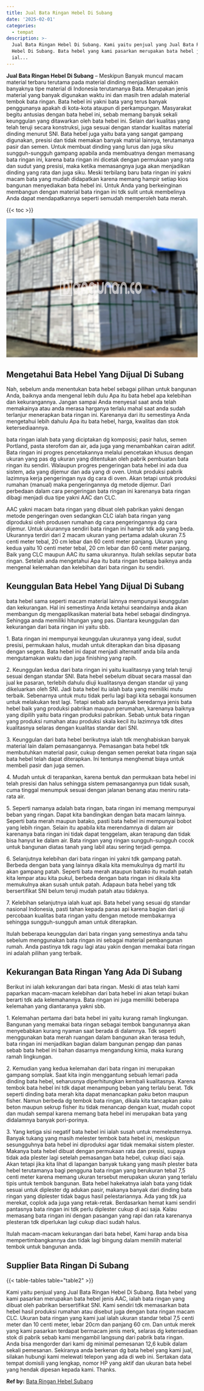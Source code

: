 ```yaml
---
title: Jual Bata Ringan Hebel Di Subang
date: '2025-02-01'
categories:
  - tempat
description: >-
  Jual Bata Ringan Hebel Di Subang. Kami yaitu penjual yang Jual Bata Ringan
  Hebel Di Subang. Bata hebel yang kami pasarkan merupakan bata hebel jenis AAC,
  ial...
---
```


**Jual Bata Ringan Hebel Di Subang** – Meskipun Banyak muncul macam material terbaru terutama pada material dinding menjadikan semakin banyaknya tipe material di Indonesia terutamanya Bata. Merupakan jenis material yang banyak digunakan waktu ini dan masih tren adalah material tembok bata ringan. Bata hebel ini yakni bata yang terus banyak penggunanya apakah di kota-kota ataupun di perkampungan. Masyarakat begitu antusias dengan bata hebel ini, sebab memang banyak sekali keunggulan yang ditawarkan oleh bata hebel ini. Selain dari kualitas yang telah teruji secara konstruksi, juga sesuai dengan standar kualitas material dinding menurut SNI. Bata hebel juga yaitu bata yang sangat gampang digunakan, presisi dan tidak memakan banyak matrial lainnya, terutamanya pasir dan semen. Untuk membuat dinding yang lurus dan juga siku sungguh-sungguh gampang apabila anda membuatnya dengan memasang bata ringan ini, karena bata ringan ini dicetak dengan permukaan yang rata dan sudut yang presisi, maka ketika memasangnya juga akan menjadikan dinding yang rata dan juga siku. Meski terbilang baru bata ringan ini yakni macam bata yang mudah didapatkan karena memang hampir setiap kios bangunan menyediakan bata hebel ini. Untuk Anda yang berkeinginan membangun dengan material bata ringan ini tdk sulit untuk membelinya Anda dapat mendapatkannya seperti semudah memperoleh bata merah.

{{< toc >}}

![Jual Bata Ringan Hebel Di Subang](/images/jual-hebel-murah-44.png)

## Mengetahui Bata Hebel Yang Dijual Di Subang

Nah, sebelum anda menentukan bata hebel sebagai pilihan untuk bangunan Anda, baiknya anda mengenal lebih dulu Apa itu bata hebel apa kelebihan dan kekurangannya. Jangan sampai Anda menyesal saat anda telah memakainya atau anda merasa harganya terlalu mahal saat anda sudah terlanjur menerapkan bata ringan ini. Karenanya dari itu semestinya Anda mengetahui lebih dahulu Apa itu bata hebel, harga, kwalitas dan stok ketersediaannya.

bata ringan ialah bata yang diciptakan dg komposisi; pasir halus, semen Portland, pasta sterofom dan air, ada juga yang menambahkan cairan aditif. Bata ringan ini progres pencetakannya melalui pencetakan khusus dengan ukuran yang pas dg ukuran yang ditentukan oleh pabrik pembuatan bata ringan itu sendiri. Walaupun progres pengeringan bata hebel ini ada dua sistem, ada yang dijemur dan ada yang di oven. Untuk produksi pabrik lazimnya kerja pengeringan nya dg cara di oven. Akan tetapi untuk produksi rumahan (manual) maka pengeringannya dg metode dijemur. Dari perbedaan dalam cara pengeringan bata ringan ini karenanya bata ringan dibagi menjadi dua tipe yakni AAC dan CLC.

AAC yakni macam bata ringan yang dibuat oleh pabrikan yakni dengan metode pengeringan oven sedangkan CLC ialah bata ringan yang diproduksi oleh produsen rumahan dg cara pengeringannya dg cara dijemur. Untuk ukurannya sendiri bata ringan ini hampir tdk ada yang beda. Ukurannya terdiri dari 2 macam ukuran yang pertama adalah ukuran 7.5 centi meter tebal, 20 cm lebar dan 60 centi meter panjang. Ukuran yang kedua yaitu 10 centi meter tebal, 20 cm lebar dan 60 centi meter panjang. Baik yang CLC maupun AAC itu sama ukurannya. Itulah sekilas seputar bata ringan. Setelah anda mengetahui Apa itu bata ringan betapa baiknya anda mengenal kelemahan dan kelebihan dari bata ringan itu sendiri.

## Keunggulan Bata Hebel Yang Dijual Di Subang

bata hebel sama seperti macam material lainnya mempunyai keunggulan dan kekurangan. Hal ini semestinya Anda ketahui seandainya anda akan membangun dg mengaplikasikan material bata hebel sebagai dindingnya. Sehingga anda memiliki hitungan yang pas. Diantara keunggulan dan kekurangan dari bata ringan ini yaitu sbb.

1\. Bata ringan ini mempunyai keunggulan ukurannya yang ideal, sudut presisi, permukaan halus, mudah untuk diterapkan dan bisa dipasang dengan segera. Bata hebel ini dapat menjadi alternatif anda bila anda mengutamakan waktu dan juga finishing yang rapih.

2\. Keunggulan kedua dari bata ringan ini yaitu kualitasnya yang telah teruji sesuai dengan standar SNI. Bata hebel sebelum dibuat secara massal dan jual ke pasaran, terlebih dahulu diuji kualitasnya dengan standar uji yang dikeluarkan oleh SNI. Jadi bata hebel itu ialah bata yang memiliki mutu terbaik. Sebenarnya untuk mutu tidak perlu lagi bagi kita sebagai konsumen untuk melakukan test lagi. Tetapi sebab ada banyak beredarnya jenis bata hebel baik yang produksi pabrikan maupun perumahan, karenanya baiknya yang dipilih yaitu bata ringan produksi pabrikan. Sebab untuk bata ringan yang produksi rumahan atau produksi skala kecil itu lazimnya tdk dites kualitasnya selaras dengan kualitas standar dari SNI.

3\. Keunggulan dari bata hebel berikutnya ialah tdk menghabiskan banyak material lain dalam pemasangannya. Pemasangan bata hebel tdk membutuhkan material pasir, cukup dengan semen perekat bata ringan saja bata hebel telah dapat diterapkan. Ini tentunya menghemat biaya untuk membeli pasir dan juga semen.

4\. Mudah untuk di terapankan, karena bentuk dan permukaan bata hebel ini telah presisi dan halus sehingga sistem pemasangannya pun tidak susah, cuma tinggal menumpuk sesuai dengan jalanan benang atau meniru rata-rata air.

5\. Seperti namanya adalah bata ringan, bata ringan ini memang mempunyai beban yang ringan. Dapat kita bandingkan dengan bata macam lainnya. Seperti bata merah maupun batako, pasti bata hebel ini mempunyai bobot yang lebih ringan. Selain itu apabila kita merendamnya di dalam air karenanya bata ringan ini tidak dapat tenggelam, akan terapung dan tidak bisa hanyut ke dalam air. Bata ringan yang ringan sungguh-sungguh cocok untuk bangunan diatas tanah yang labil atau sering terjadi gempa.

6\. Selanjutnya kelebihan dari bata ringan ini yakni tdk gampang patah. Berbeda dengan bata yang lainnya dikala kita memukulnya dg martil itu akan gampang patah. Seperti bata merah ataupun batako itu mudah patah kita lempar atau kita pukul, berbeda dengan bata ringan ini dikala kita memukulnya akan susah untuk patah. Adapaun bata hebel yang tdk bersertifikat SNI belum teruji mudah patah atau tidaknya.

7\. Kelebihan selanjutnya ialah kuat api. Bata hebel yang sesuai dg standar nasional Indonesia, pasti tahan kepada panas api karena bagian dari uji percobaan kualitas bata ringan yaitu dengan metode membakarnya sehingga sungguh-sungguh aman untuk diterapkan.

Itulah beberapa keunggulan dari bata ringan yang semestinya anda tahu sebelum menggunakan bata ringan ini sebagai material pembangunan rumah. Anda pastinya tdk ragu lagi atau yakin dengan memakai bata ringan ini adalah pilihan yang terbaik.

## Kekurangan Bata Ringan Yang Ada Di Subang

Berikut ini ialah kekurangan dari bata ringan. Meski di atas telah kami paparkan macam-macam kelebihan dari bata hebel ini akan tetapi bukan berarti tdk ada kelemahannya. Bata ringan ini juga memiliki beberapa kelemahan yang diantaranya yakni sbb.

1\. Kelemahan pertama dari bata hebel ini yaitu kurang ramah lingkungan. Bangunan yang memakai bata ringan sebagai tembok bangunannya akan menyebabkan kurang nyaman saat berada di dalamnya. Tdk seperti menggunakan bata merah ruangan dalam bangunan akan terasa teduh, bata ringan ini menjadikan bagian dalam bangunan pengap dan panas sebab bata hebel ini bahan dasarnya mengandung kimia, maka kurang ramah lingkungan.

2\. Kemudian yang kedua kelemahan dari bata ringan ini merupakan gampang somplak. Saat kita ingin menggantung sebuah lemari pada dinding bata hebel, seharusnya diperhitungkan kembali kualitasnya. Karena tembok bata hebel ini tdk dapat menampung beban yang terlalu berat. Tdk seperti dinding bata merah kita dapat menancapkan paku beton maupun fisher. Namun berbeda dg tembok bata ringan, dikala kita tancapkan paku beton maupun sekrup fisher itu tidak menancap dengan kuat, mudah copot dan mudah sempal karena memang bata hebel ini merupakan bata yang didalamnya banyak pori-porinya.

3\. Yang ketiga sisi negatif bata hebel ini ialah susah untuk memelesternya. Banyak tukang yang masih melester tembok bata hebel ini, meskipun sesungguhnya bata hebel ini diproduksi agar tidak memakai sistem plester. Makanya bata hebel dibuat dengan permukaan rata dan presisi, supaya tidak ada plester lagi setelah pemasangan bata hebel, cukup diaci saja. Akan tetapi jika kita lihat di lapangan banyak tukang yang masih plester bata hebel terutamanya bagi pengguna bata ringan yang berukuran tebal 7,5 centi meter karena memang ukuran tersebut merupakan ukuran yang terlalu tipis untuk tembok bangunan. Bata hebel hakekatnya ialah bata yang tidak sesuai untuk diplester dg adukan pasir, makanya banyak dari dinding bata ringan yang diplester tidak bagus hasil pelestariannya. Ada yang tdk jua merekat, coplok ada juga yang retak-retak. Berdasarkan hemat kami sendiri pantasnya bata ringan ini tdk perlu diplester cukup di aci saja. Kalau memasang bata ringan ini dengan pasangan yang rapi dan rata karenanya plesteran tdk diperlukan lagi cukup diaci sudah halus.

Itulah macam-macam kekurangan dari bata hebel, Kami harap anda bisa mempertimbangkannya dan tidak lagi bingung dalam memilih material tembok untuk bangunan anda.

## Supplier Bata Ringan Di Subang

{{< table-tables table="table2" >}}

Kami yaitu penjual yang Jual Bata Ringan Hebel Di Subang. Bata hebel yang kami pasarkan merupakan bata hebel jenis AAC, ialah bata ringan yang dibuat oleh pabrikan bersertifikat SNI. Kami sendiri tdk memasarkan bata hebel hasil produksi rumahan atau disebut juga dengan bata ringan macam CLC. Ukuran bata ringan yang kami jual ialah ukuran standar tebal 7,5 centi meter dan 10 centi meter, lebar 20cm dan panjang 60 cm. Dan untuk merek yang kami pasarkan terdapat bermacam jenis merk, selaras dg ketersediaan stok di pabrik sebab kami mengambil langsung dari pabrik bata ringan. Anda bisa mengorder dari kami dg minimal pemesanan 12,6 kubik dalam sekali pemesanan. Sekiranya anda berkenan dg bata hebel yang kami jual, silakan hubungi kami melewati telepon yang ada di web ini. Sertakan data tempat domisili yang lengkap, nomor HP yang aktif dan ukuran bata hebel yang hendak dipesan kepada kami. Thanks.

**Ref by:** [Bata Ringan Hebel Subang](https://id.wikipedia.org/wiki/Bata)
